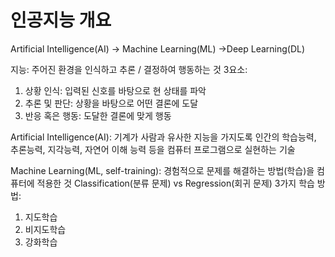 # 인공지능 개요

Artificial Intelligence(AI) -> Machine Learning(ML) ->Deep Learning(DL)

지능: 주어진 환경을 인식하고 추론 / 결정하여 행동하는 것
	3요소: 
1.	상황 인식: 입력된 신호를 바탕으로 현 상태를 파악 
2.	추론 및 판단: 상황을 바탕으로 어떤 결론에 도달
3.	반응 혹은 행동: 도달한 결론에 맞게 행동

Artificial Intelligence(AI): 기계가 사람과 유사한 지능을 가지도록 인간의 학습능력, 추론능력, 지각능력, 자연어 이해 능력 등을 컴퓨터 프로그램으로 실현하는 기술

Machine Learning(ML, self-training): 경험적으로 문제를 해결하는 방법(학습)을 컴퓨터에 적용한 것
Classification(분류 문제) vs Regression(회귀 문제)
3가지 학습 방법: 
1.	지도학습
2.	비지도학습
3.	강화학습

